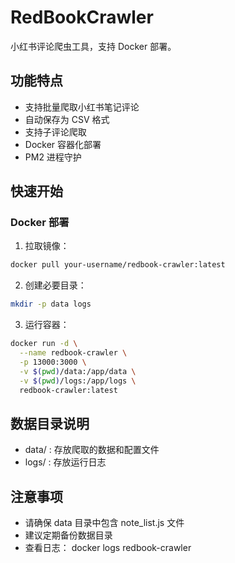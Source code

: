 # RedBookCrawler

小红书评论爬虫工具，支持 Docker 部署。

## 功能特点

- 支持批量爬取小红书笔记评论
- 自动保存为 CSV 格式
- 支持子评论爬取
- Docker 容器化部署
- PM2 进程守护

## 快速开始

### Docker 部署

1. 拉取镜像：
```bash
docker pull your-username/redbook-crawler:latest
```
2. 创建必要目录：
```bash
mkdir -p data logs
 ```

3. 运行容器：
```bash
docker run -d \
  --name redbook-crawler \
  -p 13000:3000 \
  -v $(pwd)/data:/app/data \
  -v $(pwd)/logs:/app/logs \
  redbook-crawler:latest
 ```

## 数据目录说明
- data/ : 存放爬取的数据和配置文件
- logs/ : 存放运行日志
## 注意事项
- 请确保 data 目录中包含 note_list.js 文件
- 建议定期备份数据目录
- 查看日志： docker logs redbook-crawler